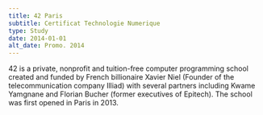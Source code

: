 ```yaml
---
title: 42 Paris
subtitle: Certificat Technologie Numerique
type: Study
date: 2014-01-01
alt_date: Promo. 2014
---
```

<p>
    42 is a private, nonprofit and tuition-free computer programming school created and funded by French billionaire Xavier Niel (Founder of the telecommunication company Illiad) with several partners including Kwame Yamgnane and Florian Bucher
    (former executives of Epitech). The school was first opened in Paris in 2013.
</p>
